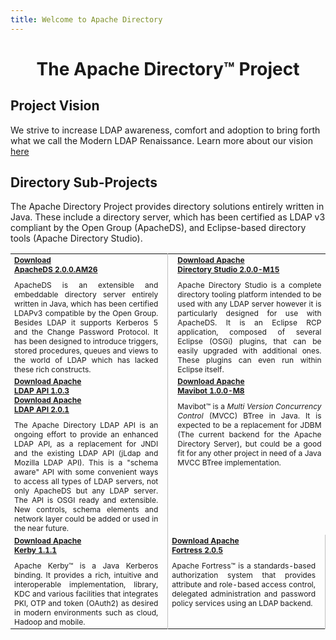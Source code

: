```yaml
---
title: Welcome to Apache Directory
---
```


<center>
	<h1>
		The Apache Directory&trade; Project
	</h1>
</center>	

## Project Vision

We strive to increase LDAP awareness, comfort and adoption to bring forth what we call the Modern LDAP Renaissance. Learn more about our vision [here](https://directory.apache.org/vision.html)

## Directory Sub-Projects

The Apache Directory Project provides directory solutions entirely written in Java. These include a directory server, which has been certified as LDAP v3 compliant by the Open Group (ApacheDS), and Eclipse-based directory tools (Apache Directory Studio).

<STYLE type="text/css">
.separator {height: 10px;} 
.header {text-align: center; font-size: 14px; color: #555555;} 
td {font-size: 12px;}
</STYLE>

<table width="99%" border="0" style="text-align: justify;">
  <tbody>
    <tr>
      <!-- ApacheDS project -->
	    <td style="border-width: 0; border-right: 1px solid silver; padding-right: 15px; width:50%;" valign="top">
        <div class="download-link">
          <a href="apacheds/downloads.html" class="download_badge_apacheds"><b>Download<br>ApacheDS 2.0.0.AM26</b></a>
        </div>
		    <div class="separator">&nbsp;</div>
		    ApacheDS is an extensible and embeddable directory server entirely written in Java, which has been certified LDAPv3 compatible by the Open Group. Besides LDAP it supports Kerberos 5 and the Change Password Protocol. It has been designed to introduce triggers, stored procedures, queues and views to the world of LDAP which has lacked these rich constructs. 
	    </td>
      <!-- Apache Studio project -->
	    <td witdh="50%" style="border-width: 0; padding-left: 15px; width:50%;" valign="top">
        <div class="download-link">
          <a href="studio/downloads.html" class="download_badge_studio"><b>Download Apache<br>Directory Studio 2.0.0-M15</b></a>
        </div>
		    <div class="separator">&nbsp;</div>
		    Apache Directory Studio is a complete directory tooling platform intended to be used with any LDAP server however it is particularly designed for use with ApacheDS. It is an Eclipse RCP application, composed of several Eclipse (OSGi) plugins, that can be easily upgraded with additional ones. These plugins can even run within Eclipse itself.  
	    </td>
	  </tr>
    <tr>
      <!-- Apache LDAP API project -->
      <td style="border-width: 0; border-right: 1px solid silver; padding-right: 15px; width:50%;" valign="top">
        <div class="download-link">
          <a href="api/downloads-1.html" class="download_badge_api"><b>Download Apache<br>LDAP API 1.0.3</b></a>
        </div>
        <div class="download-link">
          <a href="api/downloads-2.html" class="download_badge_api"><b>Download Apache<br>LDAP API 2.0.1</b></a>
        </div>
        <div class="separator">&nbsp;</div>
        The Apache Directory LDAP API is an ongoing effort to provide an enhanced LDAP API, as a replacement for JNDI and the existing LDAP API (jLdap and Mozilla LDAP API).
        This is a "schema aware" API with some convenient ways to access all types of LDAP servers, not only ApacheDS but any LDAP server.
        The API is OSGI ready and extensible. New controls, schema elements and network layer could be added or used in the near future. 
      </td>
      <!-- Apache Mavibot project -->
      <td witdh="50%" style="border-width: 0; padding-left: 15px; width:50%;" valign="top">
        <div class="download-link">
          <a href="mavibot/downloads.html" class="download_badge_mavibot"><b>Download Apache<br>Mavibot 1.0.0-M8</b></a>
        </div>
        <div class="separator">&nbsp;</div>
        Mavibot&trade; is a <em>Multi Version Concurrency Control</em> (MVCC) BTree in Java. It is expected to be a replacement for JDBM (The current backend for the Apache Directory Server), but could be a good fit for any other project in need of a Java MVCC BTree implementation. 
      </td>
    </tr>
    <tr>
      <!-- Apache Kerby project -->
      <td style="border-width: 0; border-right: 1px solid silver; padding-right: 15px; width:50%;" valign="top">
        <div class="download-link">
          <a href="kerby/downloads.html" class="download_badge_kerby"><b>Download Apache<br>Kerby 1.1.1</b></a>
        </div>
        <div class="separator">&nbsp;</div>
        Apache Kerby&trade; is a Java Kerberos binding. It provides a rich, intuitive and interoperable implementation, library, KDC and various facilities that integrates PKI, OTP and token (OAuth2) as desired in modern environments such as cloud, Hadoop and mobile.
      </td>
      <!-- Apache Fortress project -->
      <td style="border-width: 0; border-right: 1px solid silver; padding-right: 15px; width:50%;" valign="top">
        <div class="download-link">
          <a href="fortress/downloads.html" class="download_badge_mavibot"><b>Download Apache<br>Fortress 2.0.5</b></a>
        </div>
        <div class="separator">&nbsp;</div>
        Apache Fortress&trade; is a standards-based authorization system that provides attribute and role-based access control, delegated administration and password policy services using an LDAP backend.
      </td>
    </tr>
  </tbody>
</table>
